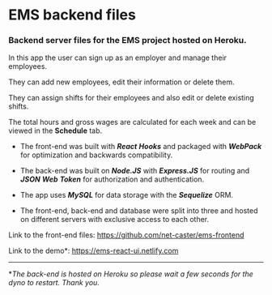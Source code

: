 # EMS backend files

### Backend server files for the EMS project hosted on Heroku.

In this app the user can sign up as an employer and manage their employees.

They can add new employees, edit their information or delete them.

They can assign shifts for their employees and also edit or delete existing
shifts.

The total hours and gross wages are calculated for each week and can be
viewed in the **Schedule** tab.

* The front-end was built with **_React_** **_Hooks_** and packaged with **_WebPack_** for
optimization and backwards compatibility.

* The back-end was built on **_Node.JS_** with **_Express.JS_** for routing and **_JSON_**
**_Web_** **_Token_** for authorization and authentication.

* The app uses **_MySQL_** for data storage with the **_Sequelize_** ORM.

* The front-end, back-end and database were split into three and hosted
on different servers with exclusive access to each other.

Link to the front-end files: https://github.com/net-caster/ems-frontend

Link to the demo*: https://ems-react-ui.netlify.com

---

**The back-end is hosted on Heroku so please wait a few seconds for the dyno
to restart. Thank you.*
